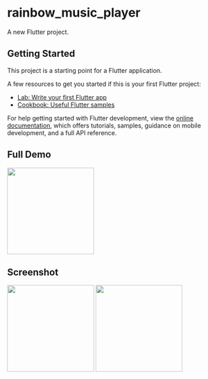 # rainbow_music_player

A new Flutter project.

## Getting Started

This project is a starting point for a Flutter application.

A few resources to get you started if this is your first Flutter project:

- [Lab: Write your first Flutter app](https://docs.flutter.dev/get-started/codelab)
- [Cookbook: Useful Flutter samples](https://docs.flutter.dev/cookbook)

For help getting started with Flutter development, view the
[online documentation](https://docs.flutter.dev/), which offers tutorials,
samples, guidance on mobile development, and a full API reference.

## Full Demo

<img src = "https://user-images.githubusercontent.com/123535768/220601351-040efaa3-e989-4f66-bea1-0166c2a28576.gif" width = "200px">


## Screenshot

<img src = "https://user-images.githubusercontent.com/123535768/220616171-f00d4db2-5ee3-46fe-9b64-786b590a3381.png" width = "200px"> <img src = "https://user-images.githubusercontent.com/123535768/220616269-02bc7ad8-7dda-495c-a114-536032f7ae52.png" width = "200px">
